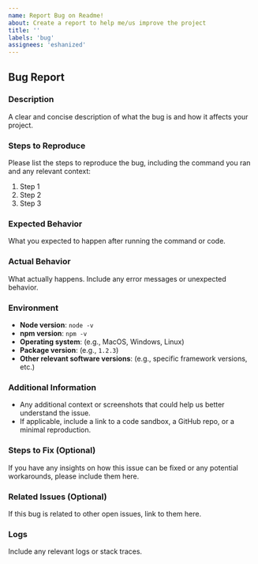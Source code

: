 ```yaml
---
name: Report Bug on Readme!
about: Create a report to help me/us improve the project
title: ''
labels: 'bug'
assignees: 'eshanized'
---
```


## Bug Report

### Description
A clear and concise description of what the bug is and how it affects your project.

### Steps to Reproduce
Please list the steps to reproduce the bug, including the command you ran and any relevant context:
1. Step 1
2. Step 2
3. Step 3

### Expected Behavior
What you expected to happen after running the command or code.

### Actual Behavior
What actually happens. Include any error messages or unexpected behavior.

### Environment
- **Node version**: `node -v`
- **npm version**: `npm -v`
- **Operating system**: (e.g., MacOS, Windows, Linux)
- **Package version**: (e.g., `1.2.3`)
- **Other relevant software versions**: (e.g., specific framework versions, etc.)

### Additional Information
- Any additional context or screenshots that could help us better understand the issue.
- If applicable, include a link to a code sandbox, a GitHub repo, or a minimal reproduction.

### Steps to Fix (Optional)
If you have any insights on how this issue can be fixed or any potential workarounds, please include them here.

### Related Issues (Optional)
If this bug is related to other open issues, link to them here.

### Logs
Include any relevant logs or stack traces.
